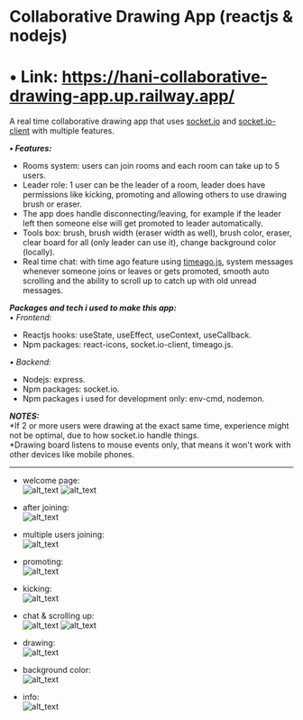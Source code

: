 # Collaborative Drawing App (reactjs & nodejs)   

# • Link: https://hani-collaborative-drawing-app.up.railway.app/

A real time collaborative drawing app that uses [socket.io](https://www.npmjs.com/package/socket.io) and [socket.io-client](https://www.npmjs.com/package/socket.io-client) with multiple features.

***• Features:*** 
- Rooms system: users can join rooms and each room can take up to 5 users.   
- Leader role: 1 user can be the leader of a room, leader does have permissions like kicking, promoting and allowing others to use drawing brush or eraser.   
- The app does handle disconnecting/leaving, for example if the leader left then someone else will get promoted to leader automatically.   
- Tools box: brush, brush width (eraser width as well), brush color, eraser, clear board for all (only leader can use it), change background color (locally).
- Real time chat: with time ago feature using [timeago.js](https://www.npmjs.com/package/timeago.js), system messages whenever someone joins or leaves or gets promoted, smooth auto scrolling and the ability to scroll up to catch up with old unread messages.

***Packages and tech i used to make this app:***   
*• Frontend:*   
- Reactjs hooks: useState, useEffect, useContext, useCallback.   
- Npm packages: react-icons, socket.io-client, timeago.js.

*• Backend:*   
- Nodejs: express.   
- Npm packages: socket.io.   
- Npm packages i used for development only:  env-cmd, nodemon.   
   

***NOTES:***   
*If 2 or more users were drawing at the exact same time, experience might not be optimal, due to how socket.io handle things.    
*Drawing board listens to mouse events only, that means it won't work with other devices like mobile phones.

--- 

- welcome page:    
![alt_text](https://raw.githubusercontent.com/Hani-ALHamad/react-node-collaborative-drawing-app/main/welcome.jpg)
![alt_text](https://raw.githubusercontent.com/Hani-ALHamad/react-node-collaborative-drawing-app/main/welcome1.jpg)

- after joining:   
![alt_text](https://raw.githubusercontent.com/Hani-ALHamad/react-node-collaborative-drawing-app/main/joined.jpg)
- multiple users joining:     
![alt_text](https://raw.githubusercontent.com/Hani-ALHamad/react-node-collaborative-drawing-app/main/users.jpg)
- promoting:    
![alt_text](https://raw.githubusercontent.com/Hani-ALHamad/react-node-collaborative-drawing-app/main/promotion.jpg)
- kicking:   
![alt_text](https://raw.githubusercontent.com/Hani-ALHamad/react-node-collaborative-drawing-app/main/kicking.jpg)
- chat & scrolling up:   
![alt_text](https://github.com/Hani-ALHamad/react-node-collaborative-drawing-app/blob/main/chat1.jpg)
![alt_text](https://github.com/Hani-ALHamad/react-node-collaborative-drawing-app/blob/main/chat2.jpg)
- drawing:   
![alt_text](https://raw.githubusercontent.com/Hani-ALHamad/react-node-collaborative-drawing-app/main/drawing.jpg)
- background color:   
![alt_text](https://raw.githubusercontent.com/Hani-ALHamad/react-node-collaborative-drawing-app/main/color1.jpg)
- info:   
![alt_text](https://raw.githubusercontent.com/Hani-ALHamad/react-node-collaborative-drawing-app/main/info.jpg)
